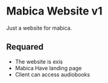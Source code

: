 # Mabica Website v1

Just a website for mabica.

## Requared
- The website is exis
- Mabica Have landing page
- Client can access audiobooks
